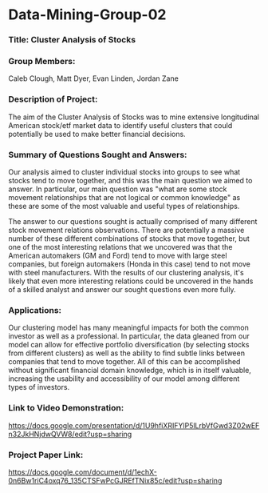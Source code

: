 # Data-Mining-Group-02

### Title: Cluster Analysis of Stocks

### Group Members:
Caleb Clough, Matt Dyer, Evan Linden, Jordan Zane

### Description of Project:
The aim of the Cluster Analysis of Stocks was to mine extensive longitudinal American stock/etf market data to identify useful clusters that could potentially be used to make better financial decisions.

### Summary of Questions Sought and Answers:
Our analysis aimed to cluster individual stocks into groups to see what stocks tend to move together, and this was the main question we aimed to answer.
In particular, our main question was "what are some stock movement relationships that are not logical or common knowledge" as these are some of the most valuable and useful types of relationships.

The answer to our questions sought is actually comprised of many different stock movement relations observations. There are potentially a massive number of these different combinations of stocks that move together, but one of the most interesting relations that we uncovered was that the American automakers (GM and Ford) tend to move with large steel companies, but foreign automakers (Honda in this case) tend to not move with steel manufacturers. With the results of our clustering analysis, it's likely that even more interesting relations could be uncovered in the hands of a skilled analyst and answer our sought questions even more fully.

### Applications:
Our clustering model has many meaningful impacts for both the common investor as well as a professional. In particular, the data gleaned from our model can allow for effective portfolio diversification (by selecting stocks from different clusters) as well as the ability to find subtle links between companies that tend to move together. All of this can be accomplished without significant financial domain knowledge, which is in itself valuable, increasing the usability and accessibility of our model among different types of investors.

### Link to Video Demonstration:
https://docs.google.com/presentation/d/1U9hfiXRIFYlP5lLrbVfGwd3Z02wEFn32JkHNjdwQVW8/edit?usp=sharing

### Project Paper Link:
https://docs.google.com/document/d/1echX-0n6Bw1riC4oxq76_135CTSFwPcGJREfTNix85c/edit?usp=sharing
